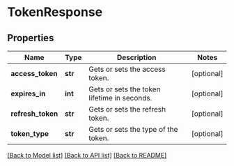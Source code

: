 # TokenResponse

## Properties
Name | Type | Description | Notes
------------ | ------------- | ------------- | -------------
**access_token** | **str** | Gets or sets the access token. | [optional] 
**expires_in** | **int** | Gets or sets the token lifetime in seconds. | [optional] 
**refresh_token** | **str** | Gets or sets the refresh token. | [optional] 
**token_type** | **str** | Gets or sets the type of the token. | [optional] 

[[Back to Model list]](../README.md#documentation-for-models) [[Back to API list]](../README.md#documentation-for-api-endpoints) [[Back to README]](../README.md)


